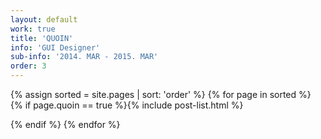 ```yaml
---
layout: default
work: true
title: 'QUOIN'
info: 'GUI Designer'
sub-info: '2014. MAR - 2015. MAR'
order: 3
---
```


<div class="catalogue">
{% assign sorted = site.pages | sort: 'order' %}
{% for page in sorted %}
{% if page.quoin == true %}
​    
     {% include post-list.html %}

{% endif %}
{% endfor %}
</div>